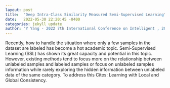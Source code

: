 ```yaml
---
layout: post
title:  "Deep Intra-Class Similarity Measured Semi-Supervised Learning"
date:   2022-05-30 22:20:45 -0400
categories: jekyll update
author: "Y Yang - 2022 7th International Conference on Intelligent , 2022"
---
```

Recently, how to handle the situation where only a few samples in the dataset are labeled has become a hot academic topic. Semi-Supervised Learning (SSL) has shown its great capacity and potential in this topic. However, existing methods tend to focus more on the relationship between unlabeled samples and labeled samples or focus on unlabeled samples  information while rarely exploring the hidden information between unlabeled data of the same category. To address this  Cites: Learning with Local and Global Consistency.